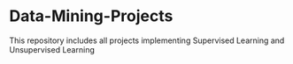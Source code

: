 # Data-Mining-Projects
 This repository includes all projects implementing Supervised Learning and Unsupervised Learning
